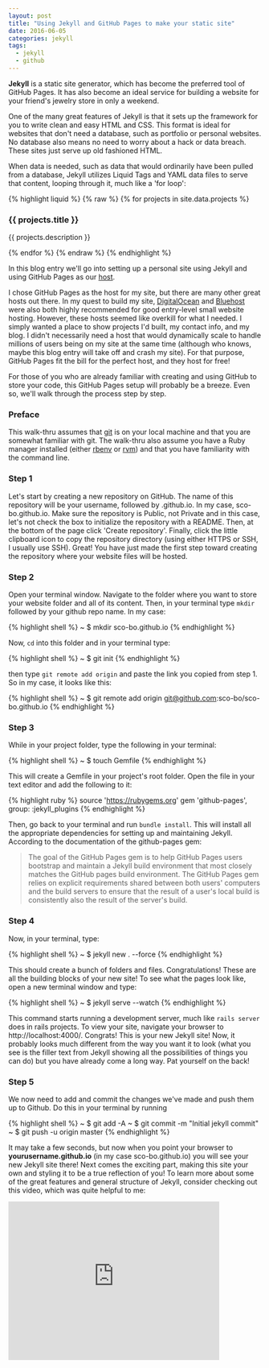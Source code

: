 ```yaml
---
layout: post
title: "Using Jekyll and GitHub Pages to make your static site"
date: 2016-06-05
categories: jekyll
tags: 
  - jekyll 
  - github
---
```


**Jekyll** is a static site generator, which has become the preferred tool of GitHub Pages. It has also become an ideal service for building a website for your friend's jewelry store in only a weekend. 

One of the many great features of Jekyll is that it sets up the framework for you to write clean and easy HTML and CSS. This format is ideal for websites that don't need a database, such as portfolio or personal websites. No database also means no need to worry about a hack or data breach. These sites just serve up old fashioned HTML. 

When data is needed, such as data that would ordinarily have been pulled from a database, Jekyll utilizes Liquid Tags and YAML data files to serve that content, looping through it, much like a 'for loop':

{% highlight liquid %}
{% raw %}
{% for projects in site.data.projects %}
    <h3>{{ projects.title }}</h3>
    <p>{{ projects.description }}</p>
{% endfor %}
{% endraw %}
{% endhighlight %}

In this blog entry we'll  go into setting up a personal site using Jekyll and using GitHub Pages as our [host](https://en.wikipedia.org/wiki/Web_hosting_service). 

I chose GitHub Pages as the host for my site, but there are many other great hosts out there. In my quest to build my site, [DigitalOcean](https://www.digitalocean.com/) and [Bluehost](https://www.bluehost.com/) were also both highly recommended for good entry-level small website hosting. However, these hosts seemed like overkill for what I needed. I simply wanted a place to show projects I'd built, my contact info, and my blog. I didn't necessarily need a host that would dynamically scale to handle millions of users being on my site at the same time (although who knows, maybe this blog entry will take off and crash my site). For that purpose, GitHub Pages fit the bill for the perfect host, and they host for free! 

For those of you who are already familiar with creating and using GitHub to store your code, this GitHub Pages setup will probably be a breeze. Even so, we'll walk through the process step by step. 

### Preface
This walk-thru assumes that [git](https://git-scm.com/) is on your local machine and that you are somewhat familiar with git. The walk-thru also assume you have a Ruby manager installed (either [rbenv](https://github.com/rbenv/rbenv) or [rvm](https://rvm.io/)) and that you have familiarity with the command line. 

### Step 1
Let's start by creating a new repository on GitHub. The name of this repository will be your username, followed by .github.io. In my case, sco-bo.github.io. Make sure the repository is Public, not Private and in this case, let's not check the box to initialize the repository with a README. Then, at the bottom of the page click 'Create repository'. Finally, click the little clipboard icon to copy the repository directory (using either HTTPS or SSH, I usually use SSH). Great! You have just made the first step toward creating the repository where your website files will be hosted. 

### Step 2
Open your terminal window. Navigate to the folder where you want to store your website folder and all of its content. Then, in your terminal type `mkdir` followed by your github repo name. In my case: 

{% highlight shell %}
~ $ mkdir sco-bo.github.io
{% endhighlight %}

Now, `cd` into this folder and in your terminal type: 

{% highlight shell %}
~ $ git init
{% endhighlight %}

then type `git remote add origin` and paste the link you copied from step 1. So in my case, it looks like this: 

{% highlight shell %}
~ $ git remote add origin git@github.com:sco-bo/sco-bo.github.io
{% endhighlight %}

### Step 3
While in your project folder, type the following in your terminal: 

{% highlight shell %}
~ $ touch Gemfile
{% endhighlight %}

This will create a Gemfile in your project's root folder. Open the file in your text editor and add the following to it:

{% highlight ruby %}
source 'https://rubygems.org'
gem 'github-pages', group: :jekyll_plugins
{% endhighlight %}
 
Then, go back to your terminal and run `bundle install`. This will install all the appropriate dependencies for setting up and maintaining Jekyll. According to the documentation of the github-pages gem: 

> The goal of the GitHub Pages gem is to help GitHub Pages users bootstrap and maintain a Jekyll build environment that most closely matches the GitHub pages build environment. The GitHub Pages gem relies on explicit requirements shared between both users' computers and the build servers to ensure that the result of a user's local build is consistently also the result of the server's build.

### Step 4
Now, in your terminal, type: 

{% highlight shell %}
~ $ jekyll new . --force
{% endhighlight %}

This should create a bunch of folders and files. Congratulations! These are all the building blocks of your new site! To see what the pages look like, open a new terminal window and type: 

{% highlight shell %}
~ $ jekyll serve --watch
{% endhighlight %}

This command starts running a development server, much like `rails server` does in rails projects. To view your site, navigate your browser to http://localhost:4000/. Congrats! This is your new Jekyll site! Now, it probably looks much different from the way you want it to look (what you see is the filler text from Jekyll showing all the possibilities of things you can do) but you have already come a long way. Pat yourself on the back! 

### Step 5
We now need to add and commit the changes we've made and push them up to Github. Do this in your terminal by running 

{% highlight shell %}
~ $ git add -A
~ $ git commit -m "Initial jekyll commit"
~ $ git push -u origin master 
{% endhighlight %}

It may take a few seconds, but now when you point your browser to **yourusername.github.io** (in my case sco-bo.github.io) you will see your new Jekyll site there! Next comes the exciting part, making this site your own and styling it to be a true reflection of you! To learn more about some of the great features and general structure of Jekyll, consider checking out this video, which was quite helpful to me: 

<div class="flex-video">
    <iframe width="420" height="315" src="https://www.youtube.com/embed/qJQNJcm-edk" frameborder="0" allowfullscreen></iframe>
</div>
